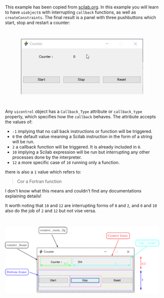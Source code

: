 This example has been copied from [scilab.org](https://help.scilab.org/docs/6.0.0/ru_RU/uicontrol_properties.html). In this example you will learn to have `uiobject`s with interrupting `callback` functions, as well as `createConstraints`. The final result is a panel with three pushbuttons which start, stop and restart a counter:

&nbsp;

<p align="center">
<img src="Ex008_pic001.gif" alt="final" width="400"/>
</p>

&nbsp;



Any `uicontrol` object has a `Callback_Type` attribute or `callback_type` property, which specifies how the `callback` behaves. The attribute accepts the values of:

 * `-1` implying that no call back instructions or function will be triggered.
 * `0` the default value meaning a Scilab instruction in the form of a string will be run.
 * `2` a callback function will be triggered. It is already included in `0`.
 * `10` implying a Scilab expression will be run but interrupting any other processes done by the interpreter.
 * `12` a more specific case of `10` running only a function.

there is also a `1` value which refers to:

> Cor a Fortran function

I don't know what this means and couldn't find any documentations explaining details!


It worth noting that `10` and `12` are interrupting forms of `0` and `2`, and `0` and `10` also do the job of `2` and `12` but not vise versa.


&nbsp;

<p align="center">
<img src="Ex008_pic002.png" alt="final" width="700"/>
</p>

&nbsp;
